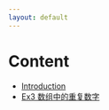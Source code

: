 ```yaml
---
layout: default
---
```


# Content
- [Introduction](./CodeInterview_LeetCode/Introduction.html)
- [Ex3 数组中的重复数字](./CodeInterview_LeetCode/Ex3.html)

